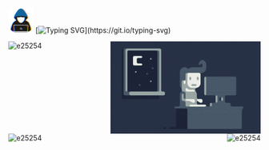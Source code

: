 <picture><img src = "https://github.com/0xAbdulKhalid/0xAbdulKhalid/raw/main/assets/mdImages/about_me.gif" width = 50px></picture> [![Typing SVG](https://readme-typing-svg.herokuapp.com?font=Fira+Code&size=30&duration=2000&pause=1000&color=B4FDFE&background=2D2B5200&vCenter=true&height=40&lines=+Hi+%2C+I+am+Jerry;+Welcome+to+my+github+!)](https://git.io/typing-svg)

<div style='display:flex ; justify-content:space-between'>
<img  src="https://github-readme-stats.vercel.app/api?username=e25254&show_icons=true&theme=material-palenight&hide_border=true" alt="e25254" />
<img alt="Night Coding" src="https://raw.githubusercontent.com/AVS1508/AVS1508/master/assets/Night-Coding.gif" />
</div>
<div style='display:flex ; justify-content:space-between;align-items:center'>
  <img  src="https://github-readme-stats.vercel.app/api/top-langs?username=e25254&show_icons=true&theme=material-palenight&hide_border=true&layout=compact" alt="e25254" />
  
  <img  src="https://github-readme-streak-stats.herokuapp.com/?user=e25254&theme=material-palenight&hide_border=true" alt="e25254" />
</div>
